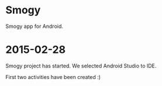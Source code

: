 # Smogy
Smogy app for Android.


# 2015-02-28

Smogy project has started. We selected Android Studio to IDE.

First two activities have been created :)

#
